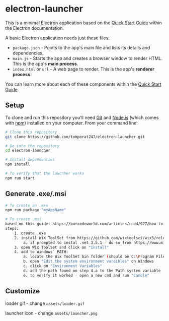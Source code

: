 # electron-launcher

This is a minimal Electron application based on the [Quick Start Guide](https://electronjs.org/docs/tutorial/quick-start) within the Electron documentation.

A basic Electron application needs just these files:

- `package.json` - Points to the app's main file and lists its details and dependencies.
- `main.js` - Starts the app and creates a browser window to render HTML. This is the app's **main process**.
- `index.html` or `url` - A web page to render. This is the app's **renderer process**.

You can learn more about each of these components within the [Quick Start Guide](https://electronjs.org/docs/tutorial/quick-start).

## Setup

To clone and run this repository you'll need [Git](https://git-scm.com) and [Node.js](https://nodejs.org/en/download/) (which comes with [npm](http://npmjs.com)) installed on your computer. From your command line:

```bash
# Clone this repository
git clone https://github.com/tomporat247/electron-launcher.git

# Go into the repository
cd electron-launcher

# Install dependencies
npm install

# To verify that the laucnher works
npm run start
```

## Generate .exe/.msi

```bash
# To create an .exe
npm run package "myAppName"

# To create .msi
based on this guide: https://ourcodeworld.com/articles/read/927/how-to-create-a-msi-installer-in-windows-for-an-electron-framework-application
steps:
    1. create .exe
    2. install WiX ToolSet from https://github.com/wixtoolset/wix3/releases (.exe file)
        a. if prompted to instal .net 3.5.1 - do so from https://www.microsoft.com/en-us/download/details.aspx?id=22
    3. open Wix ToolSet and click on "Install"
    4. add to Windows` PATH:
        a. locate the Wix ToolSet bin folder (should be C:\Program Files (x86)\WiX Toolset v3.11\bin)
        b. open "Edit the system environment varaibles" on Windows
        c. click on "Environment Variables"
        d. add the path found on step 4.a to the Path system variable
        e. to verify it worked - open a new cmd and run "candle"
```

## Customize
loader gif - change `assets/loader.gif`

launcher icon - change `assets/launcher.png`
